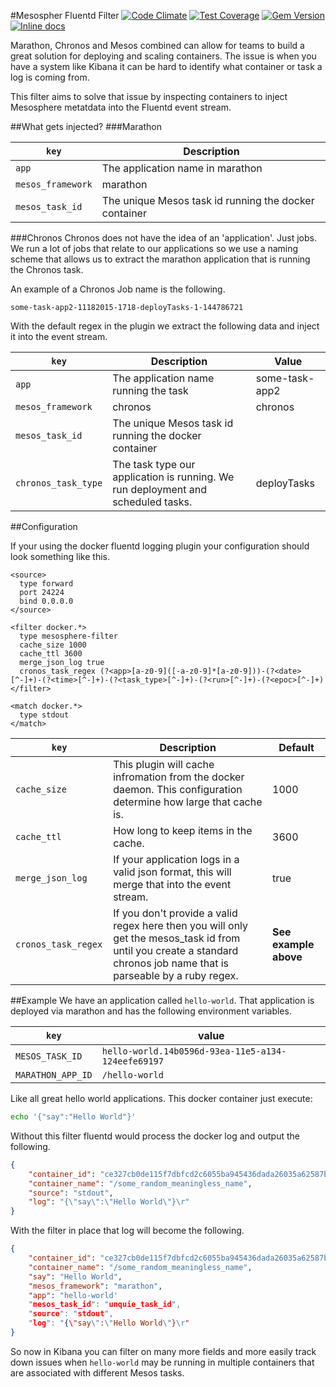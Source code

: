 #Mesospher Fluentd Filter
[![Code Climate](https://codeclimate.com/github/joshughes/fluent-plugin-mesosphere-filter/badges/gpa.svg)](https://codeclimate.com/github/joshughes/fluent-plugin-mesosphere-filter)
[![Test Coverage](https://codeclimate.com/github/joshughes/fluent-plugin-mesosphere-filter/badges/coverage.svg)](https://codeclimate.com/github/joshughes/fluent-plugin-mesosphere-filter/coverage)
[![Gem Version](https://badge.fury.io/rb/fluent-plugin-mesosphere-filter.svg)](https://badge.fury.io/rb/fluent-plugin-mesosphere-filter)
[![Inline docs](http://inch-ci.org/github/joshughes/fluent-plugin-mesosphere-filter.svg?branch=master)](http://inch-ci.org/github/joshughes/fluent-plugin-mesosphere-filter)

Marathon, Chronos and Mesos combined can allow for teams to build a great solution for deploying and scaling containers. The issue is when you have a system like Kibana it can be hard to identify what container or task a log is coming from. 

This filter aims to solve that issue by inspecting containers to inject Mesosphere metatdata into the Fluentd event stream. 

##What gets injected?
###Marathon

|`key`|  Description  |
|---|---|
|`app`|  The application name in marathon  |
|  `mesos_framework` |  marathon |
| `mesos_task_id` | The unique Mesos task id running the docker container |

###Chronos
Chronos does not have the idea of an 'application'. Just jobs. We run a lot of jobs that relate to our applications so we use a naming scheme that allows us to extract the marathon application that is running the Chronos task. 

An example of a Chronos Job name is the following. 

`some-task-app2-11182015-1718-deployTasks-1-144786721`

With the default regex in the plugin we extract the following data and inject it into the event stream. 

|`key`|  Description  | Value |
|---|---|---|
|`app`|  The application name running the task  | some-task-app2 |
|  `mesos_framework` |  chronos | chronos |
| `mesos_task_id` | The unique Mesos task id running the docker container | |
| `chronos_task_type` | The task type our application is running. We run deployment and scheduled tasks. | deployTasks |

##Configuration

If your using the docker fluentd logging plugin your configuration should look something like this. 

```
<source>
  type forward
  port 24224
  bind 0.0.0.0
</source>

<filter docker.*>
  type mesosphere-filter
  cache_size 1000
  cache_ttl 3600
  merge_json_log true
  cronos_task_regex (?<app>[a-z0-9]([-a-z0-9]*[a-z0-9]))-(?<date>[^-]+)-(?<time>[^-]+)-(?<task_type>[^-]+)-(?<run>[^-]+)-(?<epoc>[^-]+)
</filter>

<match docker.*>
  type stdout
</match>
```

|`key`|  Description  | Default |
|---|---|---|
|`cache_size`|  This plugin will cache infromation from the docker daemon. This configuration determine how large that cache is. | 1000 |
|  `cache_ttl ` |  How long to keep items in the cache. | 3600 |
| `merge_json_log ` | If your application logs in a valid json format, this will merge that into the event stream. | true |
| `cronos_task_regex ` | If you don't provide a valid regex here then you will only get the mesos_task id from until you create a standard chronos job name that is parseable by a ruby regex. | **See example above** |


##Example
We have an application called `hello-world`. That application is deployed via marathon and has the following environment variables. 

|`key`|  value  |
|---|---|
| `MESOS_TASK_ID` | `hello-world.14b0596d-93ea-11e5-a134-124eefe69197`|
| `MARATHON_APP_ID` | `/hello-world`|

Like all great hello world applications. This docker container just execute:

```bash
echo '{"say":"Hello World"}'
```

Without this filter fluentd would process the docker log and output the following. 

```json
{
	"container_id": "ce327cb0de115f7dbfcd2c6055ba945436dada26035a62587b951332a028a530",
	"container_name": "/some_random_meaningless_name",
	"source": "stdout",
	"log": "{\"say\":\"Hello World\"}\r"
}
```

With the filter in place that log will become the following. 

```json
{
	"container_id": "ce327cb0de115f7dbfcd2c6055ba945436dada26035a62587b951332a028a530",
	"container_name": "/some_random_meaningless_name",
	"say": "Hello World",
	"mesos_framework": "marathon",
	"app": "hello-world'
	"mesos_task_id": "unquie_task_id",
	"source": "stdout",
	"log": "{\"say\":\"Hello World\"}\r"
}
```

So now in Kibana you can filter on many more fields and more easily track down issues when `hello-world` may be running in multiple containers that are associated with different Mesos tasks. 

